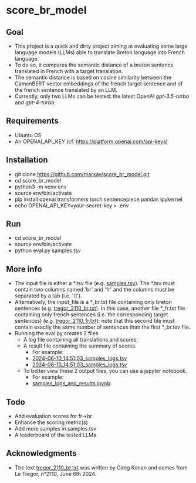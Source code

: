 # score_br_model

## Goal
* This project is a quick and dirty project aiming at evaluating some large language models (LLMs) able to translate Breton language into French language.
* To do so, it compares the semantic distance of a breton sentence translated in French with a target translation.
* The semantic distance is based on cosine similarity between the CamenBERT vector embeddings of the french target sentence and of the french sentence translated by an LLM.
* Currently, only two LLMs can be tested: the latest OpenAI *gpt-3.5-turbo* and *gpt-4-turbo*.

## Requirements
* Ubuntu OS
* An OPENAI_API_KEY (cf. https://platform.openai.com/api-keys)

## Installation
* git clone https://github.com/marxav/score_br_model.git
* cd score_br_model
* python3 -m venv env
* source env/bin/activate
* pip install openai transformers torch sentencepiece pandas ipykernel
* echo OPENAI_API_KEY=your-secret-key > .env

## Run
* cd score_br_model
* source env/bin/activate
* python eval.py samples.tsv 

## More info
* The input file is either a *.tsv file (e.g. [samples.tsv](samples.tsv)). The *.tsv must contain two columns named 'br' and 'fr' and the columns must be separated by a tab (i.e. '\t').  
* Alternatively, the input_file is a *_br.txt file containing only breton sentences (e.g. [tregor_2110_br.txt](tregor_2110_br.txt)). In this case, another file *_fr.txt file containing only french sentences (i.e. the corresponding target sentences) (e.g. [tregor_2110_fr.txt](tregor_2110_fr.txt)); note that this second file must contain exactly the same number of sentences than the first *_br.tsv file.
* Running the eval.py creates 2 files 
  * A log file containing all translations and scores;
  * A result file containing the summary of scores.  
    * For example: 
    * [2024-06-10_14:51:03_samples_logs.tsv](2024-06-10_14:51:03_samples_logs.tsv)
    * [2024-06-10_14:51:03_samples_logs.tsv](2024-06-10_14:51:03_samples_logs.tsv)
  * To better view these 2 output files, you can use a jupyter notebook.
    * For example: 
    * [samples_logs_and_results.ipynb](samples_logs_and_results.ipynb).
  
## Todo
* Add evaluation scores for fr->br
* Enhance the scoring metric(s)
* Add more samples in samples.tsv
* A leaderboard of the tested LLMs

## Acknowledgments
* The text [tregor_2110_br.txt](tregor_2110_br.txt) was written by Gireg Konan and comes from Le Tregor, n°2110, June 6th 2024.

